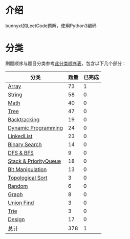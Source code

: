 # 介绍

bunnyxt的LeetCode题解，使用Python3编码

# 分类

刷题顺序与题目分类参考[此分类顺序表](https://cspiration.com/leetcodeClassification)，包含以下几个部分：

| 分类 | 题量 | 已完成 |
| ---- | ---- | ---- |
| [Array](Array/README.md) | 73 | 1 |
| [String](String/README.md) | 58 | 0 |
| [Math](Math/README.md) | 40 | 0 |
| [Tree](Tree/README.md) | 47 | 0 |
| [Backtracking](Backtracking/README.md) | 19 | 0 |
| [Dynamic Programming](DynamicProgramming/README.md) | 24 | 0 |
| [LinkedList](LinkedList/README.md) | 23 | 0 |
| [Binary Search](BinarySearch/README.md) | 14 | 0 |
| [DFS & BFS](DFS&BFS/README.md) | 9 | 0 |
| [Stack & PriorityQueue](Stack&PriorityQueue/README.md) | 18 | 0 |
| [Bit Manipulation](BitManipulation/README.md) | 13 | 0 |
| [Topological Sort](TopologicalSort/README.md) | 3 | 0 |
| [Random](Random/README.md) | 6 | 0 |
| [Graph](Graph/README.md) | 8 | 0 |
| [Union Find](UnionFind/README.md) | 3 | 0 |
| [Trie](Trie/README.md) | 3 | 0 |
| [Design](Tree/README.md) | 17 | 0 |
| 总计 | 378 | 1 |

